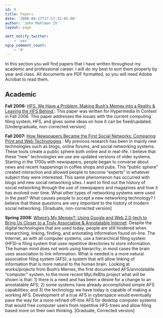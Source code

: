 ```yaml
---
id: 9
title: Papers
date: '2008-09-17T17:17:32-05:00'
author: 'John Mahlman IV'
layout: page

aktt_notify_twitter:
    - 'yes'
ngcp_comment_count:
    - '0'
---
```


In this section you will find papers that I have written throughout my academic and professional career. I will do my best to sort them properly by year and class. All documents are PDF formatted, so you will need Adobe Acrobat to read them.

## Academic

**Fall 2006:** [HFS, We Have a Problem: Making Bush’s Memex into a Reality &amp; Leaving the HFS Behind ](http://yearofthegeek.net//wp-content/uploads/2008/09/hypermedia-final.pdf) : This paper was written for Hypermedia In Context in Fall 2006. This paper addresses the issues with the current computing filing system, HFS, and gives some ideas on how it can be fixed/updated. \[Undergraduate, non-corrected version\]

**Fall 2007:** [How Newspapers Became the First Social Networks: Comparing Print and Web Technologies](http://yearofthegeek.net//wp-content/uploads/2008/09/how-newspapers-became-the-first-social-networks.pdf) : My previous research has been in mainly new technologies such as blogs, online forums, and social networking systems. These tools create a public sphere both online and in real-life. I believe that these “new” technologies we use are updated versions of older systems. Starting in the 1700s with newspapers, people began to converse about news and recent happenings in coffee shops and pubs. This “public sphere” created interaction and allowed people to become “experts” in whatever subject they were interested. This same phenomenon has occurred with blogs and new social networking sites. I want to find out the history of social networking through the use of newspapers and magazines and how it has evolved over time. What other types of networking systems were used in the past? What causes people to accept a new networking technology? I believe that these questions are very important to the history of modern social networking. \[Graduate, non-corrected version\]

**Spring 2008:** [Where’s My Memex?: Using Google and Web 2.0-tech to Bring Us Closer to a Truly Associative &amp; Annotatable Internet](http://yearofthegeek.net/wp-content/uploads/2010/07/Wheres-My-Memex.pdf): Despite the digital technologies that are used today, people are still hindered when researching, linking, finding, and annotating information found on-line. The Internet, as with all computer systems, use a hierarchical filing system (HFS)–a filing system that uses repetitive directories to store information. The human mind does not work using hierarchy; in most cases the brain uses association to link information. What is needed is a more natural associative filing system (AFS); a system that will allow linking of information that is more natural to the human brain. Looking at works/projects from Bush’s Memex, the first documented AFS/annotatable “computer” system, to the more recent MyLifeBits project what will be shown is that: 1) there is a need and has been a desire for a change to an annotatable AFS; 2) some systems have already accomplished simple AFS capabilities; and 3) the technology we have today is capable of making a working AFS. Development of a true AFS in cyberspace would eventually pave the way for a more refined off-line AFS for desktop computer systems that would free computer users from repetitive HFS-trees and allow filing based more on their own thinking. \[Graduate, Corrected version\]